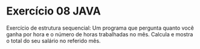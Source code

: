 # Exercício 08 JAVA
Exercício de estrutura sequencial: Um programa que pergunta quanto você ganha por hora e o número de horas trabalhadas no mês. Calcula e mostra o total do seu salário no referido mês.
